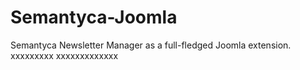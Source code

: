 # Semantyca-Joomla

Semantyca Newsletter Manager as a full-fledged Joomla extension.
xxxxxxxxx
xxxxxxxxxxxxx
